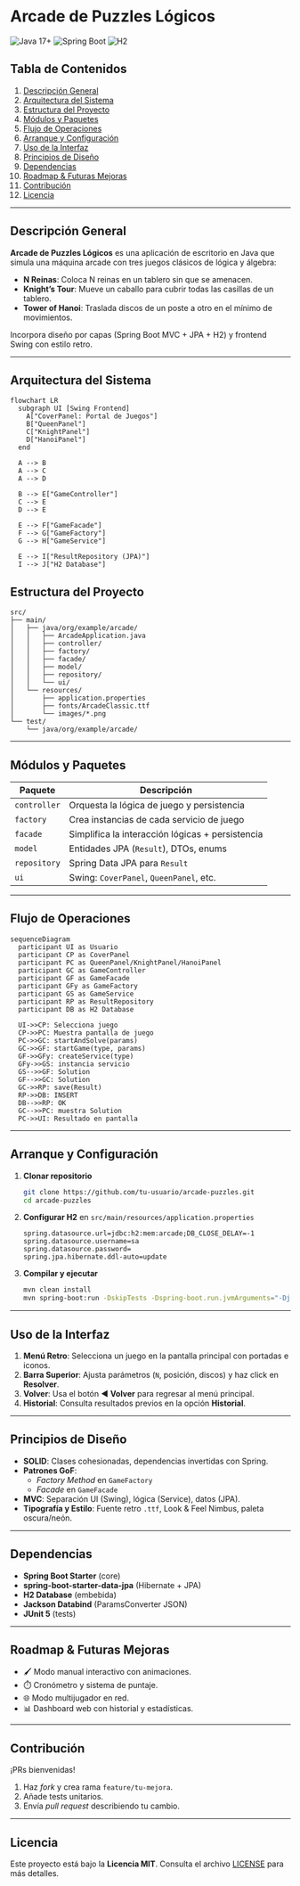 # Arcade de Puzzles Lógicos

![Java 17+](https://img.shields.io/badge/Java-17%2B-orange) ![Spring Boot](https://img.shields.io/badge/Spring%20Boot-3.4.5-green) ![H2](https://img.shields.io/badge/DB-H2-blue)

## Tabla de Contenidos
1. [Descripción General](#descripción-general)  
2. [Arquitectura del Sistema](#arquitectura-del-sistema)  
3. [Estructura del Proyecto](#estructura-del-proyecto)  
4. [Módulos y Paquetes](#módulos-y-paquetes)  
5. [Flujo de Operaciones](#flujo-de-operaciones)  
6. [Arranque y Configuración](#arranque-y-configuración)  
7. [Uso de la Interfaz](#uso-de-la-interfaz)  
8. [Principios de Diseño](#principios-de-diseño)  
9. [Dependencias](#dependencias)  
10. [Roadmap & Futuras Mejoras](#roadmap--futuras-mejoras)  
11. [Contribución](#contribución)  
12. [Licencia](#licencia)  

---

## Descripción General
**Arcade de Puzzles Lógicos** es una aplicación de escritorio en Java que simula una máquina arcade con tres juegos clásicos de lógica y álgebra:

- **N Reinas**: Coloca N reinas en un tablero sin que se amenacen.  
- **Knight’s Tour**: Mueve un caballo para cubrir todas las casillas de un tablero.  
- **Tower of Hanoi**: Traslada discos de un poste a otro en el mínimo de movimientos.

Incorpora diseño por capas (Spring Boot MVC + JPA + H2) y frontend Swing con estilo retro.

---

## Arquitectura del Sistema

```mermaid
flowchart LR
  subgraph UI [Swing Frontend]
    A["CoverPanel: Portal de Juegos"]
    B["QueenPanel"]
    C["KnightPanel"]
    D["HanoiPanel"]
  end

  A --> B
  A --> C
  A --> D

  B --> E["GameController"]
  C --> E
  D --> E

  E --> F["GameFacade"]
  F --> G["GameFactory"]
  G --> H["GameService"]

  E --> I["ResultRepository (JPA)"]
  I --> J["H2 Database"]

```


## Estructura del Proyecto

```
src/
├── main/
│   ├── java/org/example/arcade/
│   │   ├── ArcadeApplication.java
│   │   ├── controller/
│   │   ├── factory/
│   │   ├── facade/
│   │   ├── model/
│   │   ├── repository/
│   │   └── ui/
│   └── resources/
│       ├── application.properties
│       ├── fonts/ArcadeClassic.ttf
│       └── images/*.png
└── test/
    └── java/org/example/arcade/
```

---

## Módulos y Paquetes

| Paquete      | Descripción                                      |
|--------------|--------------------------------------------------|
| `controller` | Orquesta la lógica de juego y persistencia       |
| `factory`    | Crea instancias de cada servicio de juego        |
| `facade`     | Simplifica la interacción lógicas + persistencia |
| `model`      | Entidades JPA (`Result`), DTOs, enums            |
| `repository` | Spring Data JPA para `Result`                    |
| `ui`         | Swing: `CoverPanel`, `QueenPanel`, etc.          |

---

## Flujo de Operaciones

```mermaid
sequenceDiagram
  participant UI as Usuario
  participant CP as CoverPanel
  participant PC as QueenPanel/KnightPanel/HanoiPanel
  participant GC as GameController
  participant GF as GameFacade
  participant GFy as GameFactory
  participant GS as GameService
  participant RP as ResultRepository
  participant DB as H2 Database

  UI->>CP: Selecciona juego
  CP->>PC: Muestra pantalla de juego
  PC->>GC: startAndSolve(params)
  GC->>GF: startGame(type, params)
  GF->>GFy: createService(type)
  GFy->>GS: instancia servicio
  GS-->>GF: Solution
  GF-->>GC: Solution
  GC->>RP: save(Result)
  RP->>DB: INSERT
  DB-->>RP: OK
  GC-->>PC: muestra Solution
  PC->>UI: Resultado en pantalla
```

---

## Arranque y Configuración

1. **Clonar repositorio**  
   ```bash
   git clone https://github.com/tu-usuario/arcade-puzzles.git
   cd arcade-puzzles
   ```
2. **Configurar H2** en `src/main/resources/application.properties`  
   ```properties
   spring.datasource.url=jdbc:h2:mem:arcade;DB_CLOSE_DELAY=-1
   spring.datasource.username=sa
   spring.datasource.password=
   spring.jpa.hibernate.ddl-auto=update
   ```
3. **Compilar y ejecutar**  
   ```bash
   mvn clean install
   mvn spring-boot:run -DskipTests -Dspring-boot.run.jvmArguments="-Djava.awt.headless=false"
   ```

---

## Uso de la Interfaz

1. **Menú Retro**: Selecciona un juego en la pantalla principal con portadas e iconos.  
2. **Barra Superior**: Ajusta parámetros (`N`, posición, discos) y haz click en **Resolver**.  
3. **Volver**: Usa el botón ◀ **Volver** para regresar al menú principal.  
4. **Historial**: Consulta resultados previos en la opción **Historial**.

---

## Principios de Diseño

- **SOLID**: Clases cohesionadas, dependencias invertidas con Spring.  
- **Patrones GoF**:  
  - *Factory Method* en `GameFactory`  
  - *Facade* en `GameFacade`  
- **MVC**: Separación UI (Swing), lógica (Service), datos (JPA).  
- **Tipografía y Estilo**: Fuente retro `.ttf`, Look & Feel Nimbus, paleta oscura/neón.

---

## Dependencias

- **Spring Boot Starter** (core)  
- **spring-boot-starter-data-jpa** (Hibernate + JPA)  
- **H2 Database** (embebida)  
- **Jackson Databind** (ParamsConverter JSON)  
- **JUnit 5** (tests)

---

## Roadmap & Futuras Mejoras

- 🖌️ Modo manual interactivo con animaciones.  
- ⏱️ Cronómetro y sistema de puntaje.  
- 🌐 Modo multijugador en red.  
- 📊 Dashboard web con historial y estadísticas.

---

## Contribución

¡PRs bienvenidas!  
1. Haz *fork* y crea rama `feature/tu-mejora`.  
2. Añade tests unitarios.  
3. Envía *pull request* describiendo tu cambio.

---

## Licencia

Este proyecto está bajo la **Licencia MIT**. Consulta el archivo [LICENSE](LICENSE) para más detalles.

